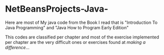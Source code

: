 # NetBeansProjects-Java-
Here are most of My java code from the Book I read that is "Introduction To Java Programming" and "Java How to Program Early Edition"

This codes are classified per chapter and most of the exercise implemented per chapter are the very difficult ones or exercises found at *making a difference*...
